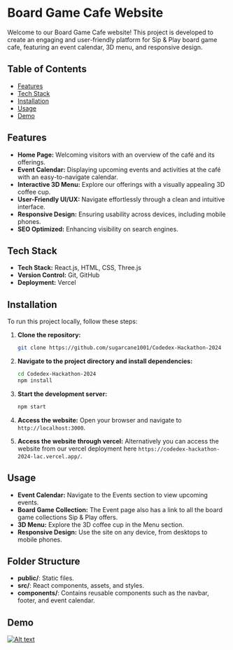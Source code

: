 # Board Game Cafe Website

Welcome to our Board Game Cafe website! This project is developed to create an engaging and user-friendly platform for Sip & Play board game cafe, featuring an event calendar, 3D menu, and responsive design.

## Table of Contents

- [Features](#features)
- [Tech Stack](#tech-stack)
- [Installation](#installation)
- [Usage](#usage)
- [Demo](#demo)

## Features

- **Home Page:** Welcoming visitors with an overview of the café and its offerings.
- **Event Calendar:** Displaying upcoming events and activities at the café with an easy-to-navigate calendar.
- **Interactive 3D Menu:** Explore our offerings with a visually appealing 3D coffee cup.
- **User-Friendly UI/UX:** Navigate effortlessly through a clean and intuitive interface.
- **Responsive Design:** Ensuring usability across devices, including mobile phones.
- **SEO Optimized:** Enhancing visibility on search engines.

## Tech Stack

- **Tech Stack:** React.js, HTML, CSS, Three.js
- **Version Control:** Git, GitHub
- **Deployment:** Vercel

## Installation

To run this project locally, follow these steps:

1. **Clone the repository:**

    ```bash
    git clone https://github.com/sugarcane1001/Codedex-Hackathon-2024
    ```

2. **Navigate to the project directory and install dependencies:**

    ```bash
    cd Codedex-Hackathon-2024
    npm install
    ```

3. **Start the development server:**

    ```bash
    npm start
    ```

4. **Access the website:**
    Open your browser and navigate to `http://localhost:3000`.

5. **Access the website through vercel:**
    Alternatively you can access the website from our vercel deployment here `https://codedex-hackathon-2024-lac.vercel.app/`.

## Usage

- **Event Calendar:** Navigate to the Events section to view upcoming events.
- **Board Game Collection:** The Event page also has a link to all the board game collections Sip & Play offers.
- **3D Menu:** Explore the 3D coffee cup in the Menu section.
- **Responsive Design:** Use the site on any device, from desktops to mobile phones.

## Folder Structure

- **public/**: Static files.
- **src/**: React components, assets, and styles.
- **components/**: Contains reusable components such as the navbar, footer, and event calendar.

## Demo

[![Alt text](https://img.youtube.com/vi/bRYElax9XcE/0.jpg)](https://www.youtube.com/watch?v=bRYElax9XcE)